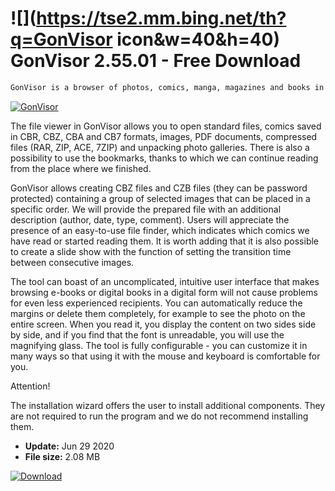 # ![](https://tse2.mm.bing.net/th?q=GonVisor icon&w=40&h=40) GonVisor 2.55.01 - Free Download

```sh
GonVisor is a browser of photos, comics, manga, magazines and books in electronic form. With its help, we can open, manage and create files in CBR, CBA, CBA, CB7, ZIP, RAR, ACE and 7ZIP formats.
```
[![GonVisor](https://gallery.dpcdn.pl/imgc/Tools/53147/g_-_420x350_1.5_-_x20140731025039_0.png)](https://softexe.net/win/business/documents/gonvisor:ppbcd.html)

The file viewer in GonVisor allows you to open standard files, comics saved in CBR, CBZ, CBA and CB7 formats, images, PDF documents, compressed files (RAR, ZIP, ACE, 7ZIP) and unpacking photo galleries. There is also a possibility to use the bookmarks, thanks to which we can continue reading from the place where we finished.
 
 GonVisor allows creating CBZ files and CZB files (they can be password protected) containing a group of selected images that can be placed in a specific order. We will provide the prepared file with an additional description (author, date, type, comment). Users will appreciate the presence of an easy-to-use file finder, which indicates which comics we have read or started reading them. It is worth adding that it is also possible to create a slide show with the function of setting the transition time between consecutive images.
 
 The tool can boast of an uncomplicated, intuitive user interface that makes browsing e-books or digital books in a digital form will not cause problems for even less experienced recipients. You can automatically reduce the margins or delete them completely, for example to see the photo on the entire screen. When you read it, you display the content on two sides side by side, and if you find that the font is unreadable, you will use the magnifying glass. The tool is fully configurable - you can customize it in many ways so that using it with the mouse and keyboard is comfortable for you.
 
 Attention!
 
 The installation wizard offers the user to install additional components. They are not required to run the program and we do not recommend installing them.


- **Update:** Jun 29 2020
- **File size:** 2.08 MB

[![Download](https://cdn.softexe.net/static/img/download.png)](https://softexe.net/win/business/documents/gonvisor:ppbcd.html)


